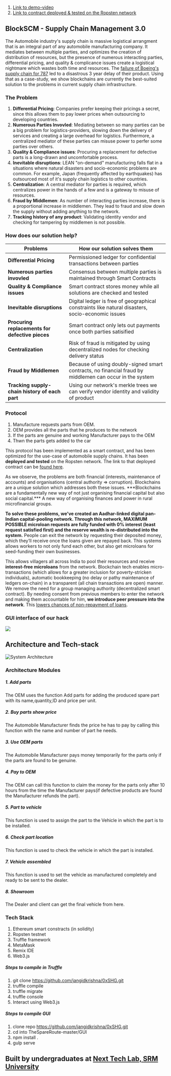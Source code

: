 
1. [Link to demo-video](https://youtube.com)<br>
2. [Link to contract deployed & tested on the Ropsten network](https://ropsten.etherscan.io/tx/0x04410d805f46d05dccd69c5e2a6a7c26d76cbf9403c4792658720df9eb93c1d3) <br>

## BlockSCM - Supply Chain Management 3.0
The Automobile industry's supply chain is massive logistical arrangment that is an integral part of any automobile manufacturing company. It mediates between multiple parties, and optimizes the creation of distribution of resources, but the presence of numerous interacting parties, differential pricing, and quality & complicance issues create a logistical nightmare which wastes both time and resources. The [failure of Boeing's supply chain for 787](http://www.maxqtech.com/3-true-stories-of-supply-chain-management-disasters-and-how-to-avoid-them/) led to a disastrous 3 year delay of their product. Using that as a case-study, we show blockchains are currently the best-suited solution to the problems in current supply chain infrastructure.

### The Problem
1. **Differential Pricing**: Companies prefer keeping their pricings a secret, since this allows them to pay lower prices when outsourcing to developing countries.
2. **Numerous Parties Invovled**: Mediating between so many parties can be a big problem for logistics-providers, slowing down the delivery of services and creating a large overhead for logistics. Furthermore, a centralized mediator of these parties can misuse power to perfer some parties over others.
3. **Quality & Compliance issues**: Procuring a replacement for defective parts is a long-drawn and uncomfortable process.
4. **Inevitable disruptions**: LEAN "on-demand" manufacturing falls flat in a situations where natural disasters and socio-economic problems are common. For example, Japan (frequently affected by earthquakes) has outsourced most of it's supply chain logistics to other countries.
7. **Centralization**: A central mediator for parties is required, which centralizes power in the hands of a few and is a gateway to misuse of resources.
8. **Fraud by Middlemen**: As number of interacting parties increase, there is a proportional increase in middlemen. They lead to fraud and slow down the supply without adding anything to the network.
9. **Tracking history of any product**: Validating identity vendor and checking for tampering by middlemen is not possible.

### How does our solution help?

| Problems | How our solution solves them |
| --- | --- |
| **Differential Pricing** | Permissioned ledger for confidential transactions between parties |
| **Numerous parties invovled** | Consensus between multiple parties is maintained through Smart Contracts |
|  **Quality & Compliance issues** | Smart contract stores money while all solutions are checked and tested |
| **Inevitable disruptions** | Digital ledger is free of geographical constraints like natural disasters, socio-economic issues |       
| **Procuring replacements for defective pieces** | Smart contract only lets out payments once both parties satisified |
| **Centralization** | Risk of fraud is mitigated by using decentralized nodes for checking delivery status |
| **Fraud by Middlemen** | Because of using doubly-signed smart contracts, no financial fraud by middlemen can occur in the system |
| **Tracking supply-chain history of each part** | Using our network's merkle trees we can verify vendor identity and validity of product |

### Protocol

1. Manufacture requests parts from OEM.
2. OEM provides all the parts that he produces to the network
3. If the parts are genuine and working Manufacturer pays to the OEM
4. Thwn the parts gets added to the car

This protocol has been implemented as a smart contract, and has been optimized for the use-case of automobile supply chains. It has been **deployed and tested** on the Ropsten network. The link to that deployed contract can be [found here](https://ropsten.etherscan.io/tx/0x04410d805f46d05dccd69c5e2a6a7c26d76cbf9403c4792658720df9eb93c1d3).


<solution>
As we observe, the problems are both financial (interests, maintenance of accounts) and organisations (central authority => corruption). Blockchains are a unique solution which addresses both these issues. ***Blockchains are a fundamentally new way of not just organising financial capital but also social capital.*** A new way of organising finances and power in rural microfinancial groups.

__**To solve these problems, we've created an Aadhar-linked digital pan-Indian capital-pooling network. Through this network, MAXIMUM POSSIBLE microloan requests are fully funded with 0% interest (least request satisfied first) and the reserve wealth is re-distributed into the system.**__ People can exit the network by requesting their deposited money, which they’ll receive once the loans given are repayed back. This systems allows workers to not only fund each other, but also get microloans for seed-funding their own businesses.

This allows villagers all across India to pool their resources and receive **interest-free microloans** from the network. Blockchain tech enables micro-transactions (which allows for a greater inclusion for poverty-stricken individuals), automatic bookkeeping (no delay or pathy maintenance of ledgers on-chain) in a transparent (all chain transactions are open) manner. We remove the need for a group managing authority (decentralized smart contract). By needing consent from previous members to enter the network and making them accountable for him, **we introduce peer pressure into the network**. This [lowers chances of non-repayment of loans](https://www.microfinancegateway.org/library/microfinance-and-mechanics-solidarity-lending-improving-access-credit-through-innovations).


### GUI interface of our hack
<img src="https://raw.githubusercontent.com/SatoshiNextTechLab/TheSpareRoute/master/GUI%20SCM.png">


## Architecture and Tech-stack

![System Architecture](https://raw.githubusercontent.com/SatoshiNextTechLab/TheSpareRoute/master/UML%20SCM.jpg)


### Architecture Modules
##### 1. Add parts
The OEM uses the function Add parts for adding the produced spare part with its name,quantity,ID and price per unit.
##### 2. Buy parts show price
The Automobile Manufacturer finds the price he has to pay by calling this function with the name and number of part he needs.
##### 3. Use OEM parts
The Automobile Manufacturer pays money temporarily for the parts only if the parts are found to be genuine.
##### 4. Pay to OEM
The OEM can call this function to claim the money for the parts only after 10 hours from the time the Manufacturer pays(if defective products are found the Manufacturer refunds the part).
##### 5. Part to vehicle
This function is used to assign the part to the Vehicle in which the part is to be installed.
##### 6. Check part location
This function is used to check the vehicle in which the part is installed.
##### 7. Vehicle assembled
This function is used to set the vehicle as manufactured completely and ready to be sent to the dealer.
##### 8. Showroom
The Dealer and client can get the final vehicle from here.





### Tech Stack
1. Ethereum smart constracts (in solidity)
2. Ropsten testnet  
3. Truffle framework
4. MetaMask
5. Remix IDE
6. Web3.js

##### Steps to compile in Truffle
1. git clone https://github.com/jangidkrishna/0xSHG.git
2. truffle compile
3. truffle migrate
4. truffle console
5. Interact using Web3.js

##### Steps to compile GUI
1. clone repo https://github.com/jangidkrishna/0xSHG.git
2. cd into TheSpareRoute-master/GUI
2. npm install .
3. gulp serve

## Built by undergraduates at [Next Tech Lab, SRM University](http://nextech.io/index2.html)
